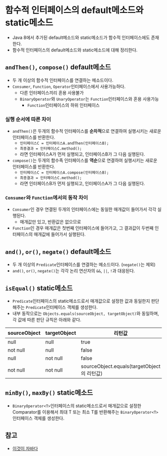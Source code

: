# 함수적 인터페이스의 default메소드와 static메소드

- Java 8에서 추가된 default메소드와 static메소드가 함수적 인터페이스에도 존재한다.
- 함수적 인터페이스의 default메소드와 static메소드에 대해 정리한다.

## `andThen()`, `compose()` default메소드

- 두 개 이상의 함수적 인터페이스를 연결하는 메소드이다.
- `Consumer`, `Function`, `Operator`인터페이스에서 사용가능하다.
  - 다른 인터페이스끼리 혼용 사용불가
  - `BinaryOperator`와 `UnaryOperator`는 `Function`인터페이스와 혼용 사용가능
    - `Function`인터페이스의 하위 인터페이스

### 실행 순서에 따른 차이

- `andThen()`은 두개의 함수적 인터페이스를 **순차적**으로 연결하여 실행시키는 새로운 인터페이스를 반환한다.
  - `인터페이스C = 인터페이스A.andThen(인터페이스B);`
  - `최종결과 = 인터페이스C.method();`
  - 라면 인터페이스A가 먼저 실행되고, 인터페이스B가 그 다음 실행된다.
- `compose()`는 두개의 함수족 인터페이스를 **역순**으로 연결하여 실행시키는 새로운 인터페이스를 반환한다.
  - `인터페이스C = 인터페이스A.compose(인터페이스B);`
  - `최종결과 = 인터페이스C.method();`
  - 라면 인터페이스B가 먼저 실행되고, 인터페이스A가 그 다음 실행된다.

### `Consumer`와 `Function`에서의 동작 차이

- `Consumer`인 경우 연결된 두개의 인터페이스에는 동일한 매개값이 들어가서 각각 실행된다.
  - 매개값만 있고, 반환값은 없으므로
- `Function`인 경우 매개값은 첫번째 인터페이스에 들어가고, 그 결과값이 두번째 인터페이스의 매개값에 들어가서 실행된다.

## `and()`, `or()`, `negate()` default메소드

- 두 개 이상의 `Predicate`인터페이스를 연결하는 메소드이다. (`negate()`는 제외)
- `and()`, `or()`, `negate()`는 각각 논리 연산자의 `&&`, `||`, `!`과 대응된다.

## `isEqual()` static메소드

- `Predicate`인터페이스의 static메소드로서 매개값으로 설정한 값과 동일한지 판단해주는 `Predicate`인터페이스 객체를 생성한다.
- 내부 동작으로는 `Objects.equals(sourceObject, targetObject)`와 동일하며, 각 값에 따른 판단 규칙은 아래와 같다.

| sourceObject | targetObject | 리턴값                                     |
| ------------ | ------------ | ------------------------------------------ |
| null         | null         | true                                       |
| not null     | null         | false                                      |
| null         | not null     | false                                      |
| not null     | not null     | sourceObject.equals(targetObject의 리턴값) |

## `minBy()`, `maxBy()` static메소드

- `BinaryOperator<T>`인터페이스의 static메소드로서 매개값으로 설정한 Comparator를 이용해서 최대 T 또는 최소 T를 반환해주는 `BinaryOperator<T>`인터페이스 객체를 생성한다.

## 참고

- [이것이 자바다](http://www.hanbit.co.kr/store/books/look.php?p_code=B1460673937)